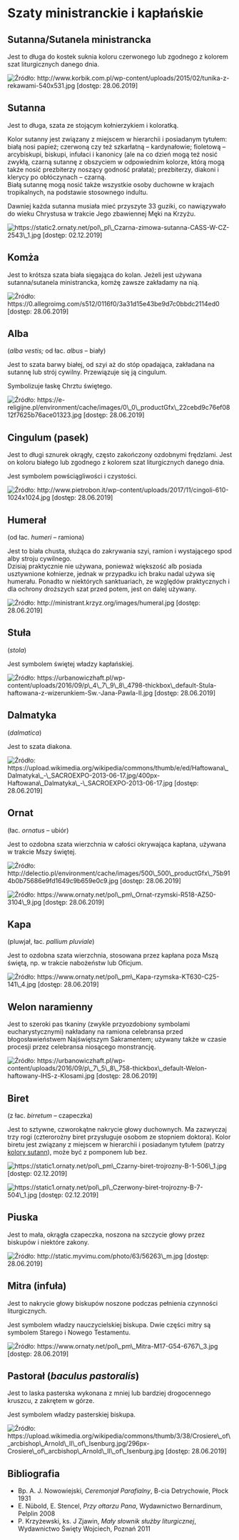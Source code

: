 # Szaty ministranckie i kapłańskie

## Sutanna/Sutanela ministrancka

Jest to długa do kostek suknia koloru czerwonego lub zgodnego z kolorem szat liturgicznych danego dnia.

![Źródło: http://www.korbik.com.pl/wp-content/uploads/2015/02/tunika-z-rekawami-540x531.jpg \[dostęp: 28.06.2019\]](.gitbook/assets/sutanela.jpg)

## Sutanna

Jest to długa, szata ze stojącym kołnierzykiem i koloratką.

Kolor sutanny jest związany z miejscem w hierarchii i posiadanym tytułem: białą nosi papież; czerwoną czy też szkarłatną – kardynałowie; fioletową – arcybiskupi, biskupi, infułaci i kanonicy (ale na co dzień mogą też nosić zwykłą, czarną sutannę z obszyciem w odpowiednim kolorze, którą mogą także nosić prezbiterzy noszący godność prałata); prezbiterzy, diakoni i klerycy po obłóczynach – czarną.\
Białą sutannę mogą nosić także wszystkie osoby duchowne w krajach tropikalnych, na podstawie stosownego indultu.

Dawniej każda sutanna musiała mieć przyszyte 33 guziki, co nawiązywało do wieku Chrystusa w trakcie Jego zbawiennej Męki na Krzyżu.

![https://static2.ornaty.net/pol\_pl\_Czarna-zimowa-sutanna-CASS-W-CZ-2543\_1.jpg \[dostęp: 02.12.2019\]](.gitbook/assets/sutannna.jpg)

## Komża

Jest to krótsza szata biała sięgająca do kolan. Jeżeli jest używana sutanna/sutanela ministrancka, komżę zawsze zakładamy na nią.

![Źródło: https://0.allegroimg.com/s512/0116f0/3a31d15e43be9d7c0bbdc2114ed0 \[dostęp: 28.06.2019\]](.gitbook/assets/komża.png)

## Alba

(_alba vestis;_ od łac. _albus_ – biały)

Jest to szata barwy białej, od szyi aż do stóp opadająca, zakładana na sutannę lub strój cywilny. Przewiązuje się ją cingulum.

Symbolizuje łaskę Chrztu świętego.

![Źródło: https://e-religijne.pl/environment/cache/images/0\_0\_productGfx\_22cebd9c76ef0812f7625b76ace01323.jpg \[dostęp: 28.06.2019\]](.gitbook/assets/alba.jpg)

## Cingulum (pasek) <a href="#cingulum" id="cingulum"></a>

Jest to długi sznurek okrągły, często zakończony ozdobnymi frędzlami. Jest on koloru białego lub zgodnego z kolorem szat liturgicznych danego dnia.

Jest symbolem powściągliwości i czystości.

![Źródło: http://www.pietrobon.it/wp-content/uploads/2017/11/cingoli-610-1024x1024.jpg \[dostęp: 28.06.2019\]](.gitbook/assets/cingulum.jpg)

## Humerał

(od łac. _humeri_ – ramiona)

Jest to biała chusta, służąca do zakrywania szyi, ramion i wystającego spod alby stroju cywilnego.\
Dzisiaj praktycznie nie używana, ponieważ większość alb posiada usztywnione kołnierze, jednak w przypadku ich braku nadal używa się humerału. Ponadto w niektórych sanktuariach, ze względów praktycznych i dla ochrony droższych szat przed potem, jest on dalej używany.

![Źródło: http://ministrant.krzyz.org/images/humeral.jpg \[dostęp: 28.06.2019\]](.gitbook/assets/humeral.jpg)

## Stuła

(_stola_)

Jest symbolem świętej władzy kapłańskiej.

![Źródło: https://urbanowiczhaft.pl/wp-content/uploads/2016/09/p\_4\_7\_9\_8\_4798-thickbox\_default-Stula-haftowana-z-wizerunkiem-Sw.-Jana-Pawla-II.jpg \[dostęp: 28.06.2019\]](.gitbook/assets/stuła.jpg)

## Dalmatyka

(_dalmatica_)

Jest to szata diakona.

![Źródło: https://upload.wikimedia.org/wikipedia/commons/thumb/e/ed/Haftowana\_Dalmatyka\_-\_SACROEXPO-2013-06-17.jpg/400px-Haftowana\_Dalmatyka\_-\_SACROEXPO-2013-06-17.jpg \[dostęp: 28.06.2019\]](.gitbook/assets/dalmatyka.jpg)

## Ornat

(łac. _ornatus_ – ubiór)

Jest to ozdobna szata wierzchnia w całości okrywająca kapłana, używana w trakcie Mszy świętej.

![Źródło: http://delectio.pl/environment/cache/images/500\_500\_productGfx\_75b914b0b75686e9fd1649c9b659e0c9.jpg \[dostęp: 28.06.2019\]](.gitbook/assets/ornat.jpg)

![Źródło: https://www.ornaty.net/pol\_pm\_Ornat-rzymski-R518-AZ50-3104\_9.jpg \[dostęp: 28.06.2019\]](.gitbook/assets/ornat\_rzymski.jpg)

## Kapa

(pluwjał, łac. _pallium pluviale_)

Jest to ozdobna szata wierzchnia, stosowana przez kapłana poza Mszą świętą, np. w trakcie nabożeństw lub Oficjum.

![Źródło: https://www.ornaty.net/pol\_pm\_Kapa-rzymska-KT630-C25-141\_4.jpg \[dostęp: 28.06.2019\]](.gitbook/assets/kapa.jpg)

## Welon naramienny

Jest to szeroki pas tkaniny (zwykle przyozdobiony symbolami eucharystycznymi) nakładany na ramiona celebransa przed błogosławieństwem Najświętszym Sakramentem; używany także w czasie procesji przez celebransa niosącego monstrancję.

![Źródło: https://urbanowiczhaft.pl/wp-content/uploads/2016/09/p\_7\_5\_8\_758-thickbox\_default-Welon-haftowany-IHS-z-Klosami.jpg \[dostęp: 28.06.2019\]](.gitbook/assets/welon\_naramienny.jpg)

## Biret

(z łac. _birretum_ – czapeczka)

Jest to sztywne, czworokątne nakrycie głowy duchownych. Ma zazwyczaj trzy rogi (czterorożny biret przysługuje osobom ze stopniem doktora). Kolor biretu jest związany z miejscem w hierarchii i posiadanym tytułem (patrzy [kolory sutann](szaty-ministranckie-i-kaplanskie.md#sutanna)), może być z pomponem lub bez.

![https://static1.ornaty.net/pol\_pm\_Czarny-biret-trojrozny-B-1-506\_1.jpg \[dostęp: 02.12.2019\] ](.gitbook/assets/biret.jpg)

![https://static1.ornaty.net/pol\_pl\_Czerwony-biret-trojrozny-B-7-504\_1.jpg \[dostęp: 02.12.2019\]](.gitbook/assets/biret1.jpg)

## **Piuska**

Jest to mała, okrągła czapeczka, noszona na szczycie głowy przez biskupów i niektóre zakony.

![Źródło: http://static.myvimu.com/photo/63/56263\_m.jpg \[dostęp: 28.06.2019\]](.gitbook/assets/pisuka.jpg)

## Mitra (infuła)

Jest to nakrycie głowy biskupów noszone podczas pełnienia czynności liturgicznych.

Jest symbolem władzy nauczycielskiej biskupa. Dwie części mitry są symbolem Starego i Nowego Testamentu.

![Źródło: https://www.ornaty.net/pol\_pm\_Mitra-M17-G54-6767\_3.jpg \[dostęp: 28.06.2019\]](.gitbook/assets/mitra.jpg)

## **Pastorał** (_baculus pastoralis_)

Jest to laska pasterska wykonana z mniej lub bardziej drogocennego kruszcu, z zakrętem w górze.

Jest symbolem władzy pasterskiej biskupa.

![Źródło: https://upload.wikimedia.org/wikipedia/commons/thumb/3/38/Crosiere\_of\_arcbishop\_Arnold\_II\_of\_Isenburg.jpg/296px-Crosiere\_of\_arcbishop\_Arnold\_II\_of\_Isenburg.jpg \[dostęp: 28.06.2019\]](.gitbook/assets/pastoral.jpg)

## Bibliografia

* Bp. A. J. Nowowiejski, _Ceremonjał Parafialny_, B-cia Detrychowie, Płock 1931
* E. Nübold, E. Stencel, _Przy ołtarzu Pana_, Wydawnictwo Bernardinum, Pelplin 2008
* P. Krzyżewski, ks. J Zjawin, _Mały słownik służby liturgicznej_, Wydawnictwo Święty Wojciech, Poznań 2011
